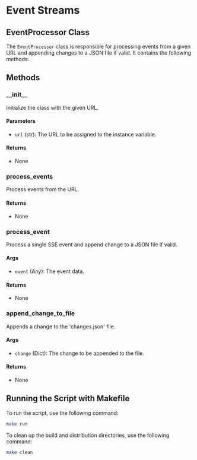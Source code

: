 # Event Streams

## EventProcessor Class

The `EventProcessor` class is responsible for processing events from a given URL and appending changes to a JSON file if valid. It contains the following methods:

## Methods

### \_\_init\_\_

Initialize the class with the given URL.

#### Parameters
- `url` (str): The URL to be assigned to the instance variable.

#### Returns
- None

### process_events

Process events from the URL.

#### Returns
- None

### process_event

Process a single SSE event and append change to a JSON file if valid.

#### Args
- `event` (Any): The event data.

#### Returns
- None

### append_change_to_file

Appends a change to the 'changes.json' file.

#### Args
- `change` (Dict): The change to be appended to the file.

#### Returns
- None

## Running the Script with Makefile

To run the script, use the following command:

```bash
make run
```
To clean up the build and distribution directories, use the following command:

```bash
make clean
```
